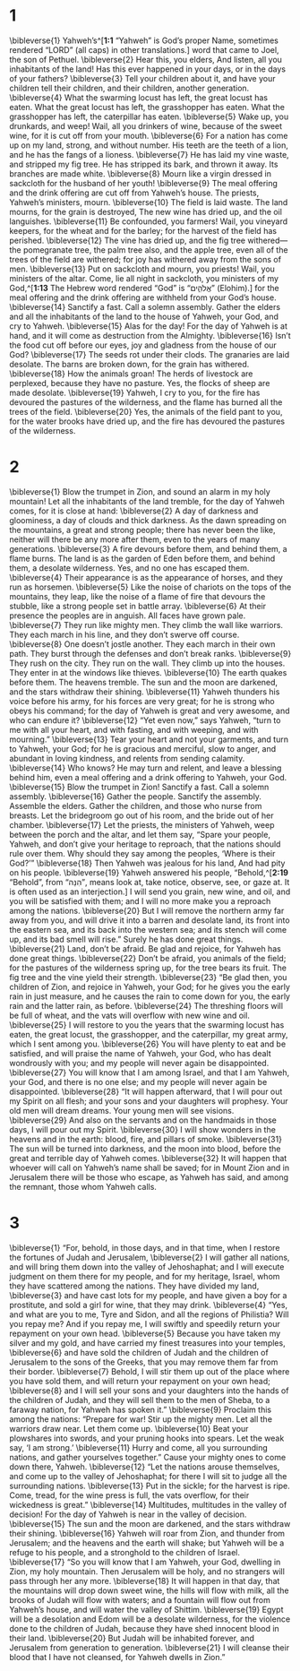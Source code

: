 # 1 
\bibleverse{1} Yahweh’s^[**1:1** “Yahweh” is God’s proper Name, sometimes rendered “LORD” (all caps) in other translations.] word that came to Joel, the son of Pethuel. \bibleverse{2} Hear this, you elders, And listen, all you inhabitants of the land! Has this ever happened in your days, or in the days of your fathers? \bibleverse{3} Tell your children about it, and have your children tell their children, and their children, another generation. \bibleverse{4} What the swarming locust has left, the great locust has eaten. What the great locust has left, the grasshopper has eaten. What the grasshopper has left, the caterpillar has eaten. \bibleverse{5} Wake up, you drunkards, and weep! Wail, all you drinkers of wine, because of the sweet wine, for it is cut off from your mouth. \bibleverse{6} For a nation has come up on my land, strong, and without number. His teeth are the teeth of a lion, and he has the fangs of a lioness. \bibleverse{7} He has laid my vine waste, and stripped my fig tree. He has stripped its bark, and thrown it away. Its branches are made white. \bibleverse{8} Mourn like a virgin dressed in sackcloth for the husband of her youth! \bibleverse{9} The meal offering and the drink offering are cut off from Yahweh’s house. The priests, Yahweh’s ministers, mourn. \bibleverse{10} The field is laid waste. The land mourns, for the grain is destroyed, The new wine has dried up, and the oil languishes. \bibleverse{11} Be confounded, you farmers! Wail, you vineyard keepers, for the wheat and for the barley; for the harvest of the field has perished. \bibleverse{12} The vine has dried up, and the fig tree withered— the pomegranate tree, the palm tree also, and the apple tree, even all of the trees of the field are withered; for joy has withered away from the sons of men. \bibleverse{13} Put on sackcloth and mourn, you priests! Wail, you ministers of the altar. Come, lie all night in sackcloth, you ministers of my God,^[**1:13** The Hebrew word rendered “God” is “אֱלֹהִ֑ים” (Elohim).] for the meal offering and the drink offering are withheld from your God’s house. \bibleverse{14} Sanctify a fast. Call a solemn assembly. Gather the elders and all the inhabitants of the land to the house of Yahweh, your God, and cry to Yahweh. \bibleverse{15} Alas for the day! For the day of Yahweh is at hand, and it will come as destruction from the Almighty. \bibleverse{16} Isn’t the food cut off before our eyes, joy and gladness from the house of our God? \bibleverse{17} The seeds rot under their clods. The granaries are laid desolate. The barns are broken down, for the grain has withered. \bibleverse{18} How the animals groan! The herds of livestock are perplexed, because they have no pasture. Yes, the flocks of sheep are made desolate. \bibleverse{19} Yahweh, I cry to you, for the fire has devoured the pastures of the wilderness, and the flame has burned all the trees of the field. \bibleverse{20} Yes, the animals of the field pant to you, for the water brooks have dried up, and the fire has devoured the pastures of the wilderness.  

# 2 
\bibleverse{1} Blow the trumpet in Zion, and sound an alarm in my holy mountain! Let all the inhabitants of the land tremble, for the day of Yahweh comes, for it is close at hand: \bibleverse{2} A day of darkness and gloominess, a day of clouds and thick darkness. As the dawn spreading on the mountains, a great and strong people; there has never been the like, neither will there be any more after them, even to the years of many generations. \bibleverse{3} A fire devours before them, and behind them, a flame burns. The land is as the garden of Eden before them, and behind them, a desolate wilderness. Yes, and no one has escaped them. \bibleverse{4} Their appearance is as the appearance of horses, and they run as horsemen. \bibleverse{5} Like the noise of chariots on the tops of the mountains, they leap, like the noise of a flame of fire that devours the stubble, like a strong people set in battle array. \bibleverse{6} At their presence the peoples are in anguish. All faces have grown pale. \bibleverse{7} They run like mighty men. They climb the wall like warriors. They each march in his line, and they don’t swerve off course. \bibleverse{8} One doesn’t jostle another. They each march in their own path. They burst through the defenses and don’t break ranks. \bibleverse{9} They rush on the city. They run on the wall. They climb up into the houses. They enter in at the windows like thieves. \bibleverse{10} The earth quakes before them. The heavens tremble. The sun and the moon are darkened, and the stars withdraw their shining. \bibleverse{11} Yahweh thunders his voice before his army, for his forces are very great; for he is strong who obeys his command; for the day of Yahweh is great and very awesome, and who can endure it? \bibleverse{12} “Yet even now,” says Yahweh, “turn to me with all your heart, and with fasting, and with weeping, and with mourning.” \bibleverse{13} Tear your heart and not your garments, and turn to Yahweh, your God; for he is gracious and merciful, slow to anger, and abundant in loving kindness, and relents from sending calamity. \bibleverse{14} Who knows? He may turn and relent, and leave a blessing behind him, even a meal offering and a drink offering to Yahweh, your God. \bibleverse{15} Blow the trumpet in Zion! Sanctify a fast. Call a solemn assembly. \bibleverse{16} Gather the people. Sanctify the assembly. Assemble the elders. Gather the children, and those who nurse from breasts. Let the bridegroom go out of his room, and the bride out of her chamber. \bibleverse{17} Let the priests, the ministers of Yahweh, weep between the porch and the altar, and let them say, “Spare your people, Yahweh, and don’t give your heritage to reproach, that the nations should rule over them. Why should they say among the peoples, ‘Where is their God?’” \bibleverse{18} Then Yahweh was jealous for his land, And had pity on his people. \bibleverse{19} Yahweh answered his people, “Behold,^[**2:19** “Behold”, from “הִנֵּה”, means look at, take notice, observe, see, or gaze at. It is often used as an interjection.] I will send you grain, new wine, and oil, and you will be satisfied with them; and I will no more make you a reproach among the nations. \bibleverse{20} But I will remove the northern army far away from you, and will drive it into a barren and desolate land, its front into the eastern sea, and its back into the western sea; and its stench will come up, and its bad smell will rise.” Surely he has done great things. \bibleverse{21} Land, don’t be afraid. Be glad and rejoice, for Yahweh has done great things. \bibleverse{22} Don’t be afraid, you animals of the field; for the pastures of the wilderness spring up, for the tree bears its fruit. The fig tree and the vine yield their strength. \bibleverse{23} “Be glad then, you children of Zion, and rejoice in Yahweh, your God; for he gives you the early rain in just measure, and he causes the rain to come down for you, the early rain and the latter rain, as before. \bibleverse{24} The threshing floors will be full of wheat, and the vats will overflow with new wine and oil. \bibleverse{25} I will restore to you the years that the swarming locust has eaten, the great locust, the grasshopper, and the caterpillar, my great army, which I sent among you. \bibleverse{26} You will have plenty to eat and be satisfied, and will praise the name of Yahweh, your God, who has dealt wondrously with you; and my people will never again be disappointed. \bibleverse{27} You will know that I am among Israel, and that I am Yahweh, your God, and there is no one else; and my people will never again be disappointed. \bibleverse{28} “It will happen afterward, that I will pour out my Spirit on all flesh; and your sons and your daughters will prophesy. Your old men will dream dreams. Your young men will see visions. \bibleverse{29} And also on the servants and on the handmaids in those days, I will pour out my Spirit. \bibleverse{30} I will show wonders in the heavens and in the earth: blood, fire, and pillars of smoke. \bibleverse{31} The sun will be turned into darkness, and the moon into blood, before the great and terrible day of Yahweh comes. \bibleverse{32} It will happen that whoever will call on Yahweh’s name shall be saved; for in Mount Zion and in Jerusalem there will be those who escape, as Yahweh has said, and among the remnant, those whom Yahweh calls. 

# 3 
\bibleverse{1} “For, behold, in those days, and in that time, when I restore the fortunes of Judah and Jerusalem, \bibleverse{2} I will gather all nations, and will bring them down into the valley of Jehoshaphat; and I will execute judgment on them there for my people, and for my heritage, Israel, whom they have scattered among the nations. They have divided my land, \bibleverse{3} and have cast lots for my people, and have given a boy for a prostitute, and sold a girl for wine, that they may drink. \bibleverse{4} “Yes, and what are you to me, Tyre and Sidon, and all the regions of Philistia? Will you repay me? And if you repay me, I will swiftly and speedily return your repayment on your own head. \bibleverse{5} Because you have taken my silver and my gold, and have carried my finest treasures into your temples, \bibleverse{6} and have sold the children of Judah and the children of Jerusalem to the sons of the Greeks, that you may remove them far from their border. \bibleverse{7} Behold, I will stir them up out of the place where you have sold them, and will return your repayment on your own head; \bibleverse{8} and I will sell your sons and your daughters into the hands of the children of Judah, and they will sell them to the men of Sheba, to a faraway nation, for Yahweh has spoken it.” \bibleverse{9} Proclaim this among the nations: “Prepare for war! Stir up the mighty men. Let all the warriors draw near. Let them come up. \bibleverse{10} Beat your plowshares into swords, and your pruning hooks into spears. Let the weak say, ‘I am strong.’ \bibleverse{11} Hurry and come, all you surrounding nations, and gather yourselves together.” Cause your mighty ones to come down there, Yahweh. \bibleverse{12} “Let the nations arouse themselves, and come up to the valley of Jehoshaphat; for there I will sit to judge all the surrounding nations. \bibleverse{13} Put in the sickle; for the harvest is ripe. Come, tread, for the wine press is full, the vats overflow, for their wickedness is great.” \bibleverse{14} Multitudes, multitudes in the valley of decision! For the day of Yahweh is near in the valley of decision. \bibleverse{15} The sun and the moon are darkened, and the stars withdraw their shining. \bibleverse{16} Yahweh will roar from Zion, and thunder from Jerusalem; and the heavens and the earth will shake; but Yahweh will be a refuge to his people, and a stronghold to the children of Israel. \bibleverse{17} “So you will know that I am Yahweh, your God, dwelling in Zion, my holy mountain. Then Jerusalem will be holy, and no strangers will pass through her any more. \bibleverse{18} It will happen in that day, that the mountains will drop down sweet wine, the hills will flow with milk, all the brooks of Judah will flow with waters; and a fountain will flow out from Yahweh’s house, and will water the valley of Shittim. \bibleverse{19} Egypt will be a desolation and Edom will be a desolate wilderness, for the violence done to the children of Judah, because they have shed innocent blood in their land. \bibleverse{20} But Judah will be inhabited forever, and Jerusalem from generation to generation. \bibleverse{21} I will cleanse their blood that I have not cleansed, for Yahweh dwells in Zion.” 